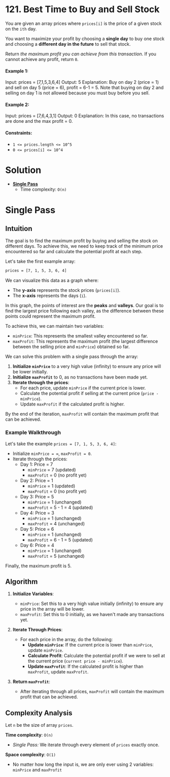 # 121. Best Time to Buy and Sell Stock

You are given an array prices where `prices[i]` is the price of a given stock on the `ith` day.

You want to maximize your profit by choosing a **single day** to buy one stock and choosing a **different day in the future** to sell that stock.

Return *the maximum profit you can achieve from this transaction*. If you cannot achieve any profit, return `0`.


#### Example 1:

Input: prices = [7,1,5,3,6,4]
Output: 5
Explanation: Buy on day 2 (price = 1) and sell on day 5 (price = 6), profit = 6-1 = 5.
Note that buying on day 2 and selling on day 1 is not allowed because you must buy before you sell.

#### Example 2:

Input: prices = [7,6,4,3,1]
Output: 0
Explanation: In this case, no transactions are done and the max profit = 0.

#### Constraints:

  - `1 <= prices.length <= 10^5`
  - `0 <= prices[i] <= 10^4`

# Solution

- [**Single Pass**](#single-pass)
  - Time complexity: `O(n)`

# Single Pass

## **Intuition**

The goal is to find the maximum profit by buying and selling the stock on different days. To achieve this, we need to keep track of the minimum price encountered so far and calculate the potential profit at each step.

Let's take the first example array:

```sh
prices = [7, 1, 5, 3, 6, 4]
```

We can visualize this data as a graph where:
- The **y-axis** represents the stock prices (`prices[i]`).
- The **x-axis** represents the days (`i`).

In this graph, the points of interest are the **peaks** and **valleys**. Our goal is to find the largest price following each valley, as the difference between these points could represent the maximum profit.

To achieve this, we can maintain two variables:
- `minPrice`: This represents the smallest valley encountered so far.
- `maxProfit`: This represents the maximum profit (the largest difference between the selling price and `minPrice`) obtained so far.

We can solve this problem with a single pass through the array:

1. **Initialize `minPrice`** to a very high value (infinity) to ensure any price will be lower initially.
2. **Initialize `maxProfit`** to 0, as no transactions have been made yet.
3. **Iterate through the prices**:
   - For each price, update `minPrice` if the current price is lower.
   - Calculate the potential profit if selling at the current price (`price - minPrice`).
   - Update `maxProfit` if the calculated profit is higher.

By the end of the iteration, `maxProfit` will contain the maximum profit that can be achieved.

### Example Walkthrough

Let's take the example `prices = [7, 1, 5, 3, 6, 4]`:

- Initialize `minPrice = ∞`, `maxProfit = 0`.
- Iterate through the prices:
  - Day 1: Price = 7
    - `minPrice` = 7 (updated)
    - `maxProfit` = 0 (no profit yet)
  - Day 2: Price = 1
    - `minPrice` = 1 (updated)
    - `maxProfit` = 0 (no profit yet)
  - Day 3: Price = 5
    - `minPrice` = 1 (unchanged)
    - `maxProfit` = 5 - 1 = 4 (updated)
  - Day 4: Price = 3
    - `minPrice` = 1 (unchanged)
    - `maxProfit` = 4 (unchanged)
  - Day 5: Price = 6
    - `minPrice` = 1 (unchanged)
    - `maxProfit` = 6 - 1 = 5 (updated)
  - Day 6: Price = 4
    - `minPrice` = 1 (unchanged)
    - `maxProfit` = 5 (unchanged)

Finally, the maximum profit is 5.

## **Algorithm**

1. **Initialize Variables**:
   - `minPrice`: Set this to a very high value initially (infinity) to ensure any price in the array will be lower.
   - `maxProfit`: Set this to 0 initially, as we haven't made any transactions yet.

2. **Iterate Through Prices**:
   - For each price in the array, do the following:
     - **Update `minPrice`**: If the current price is lower than `minPrice`, update `minPrice`.
     - **Calculate Profit**: Calculate the potential profit if we were to sell at the current price (`current price - minPrice`).
     - **Update `maxProfit`**: If the calculated profit is higher than `maxProfit`, update `maxProfit`.

3. **Return `maxProfit`**:
   - After iterating through all prices, `maxProfit` will contain the maximum profit that can be achieved.

## **Complexity Analysis**

Let `n` be the size of array `prices`.

**Time complexity**: `O(n)`
  - *Single Pass:* We iterate through every element of `prices` exactly once.

**Space complexity**: `O(1)`
  - No matter how long the input is, we are only ever using 2 variables: `minPrice` and `maxProfit`


